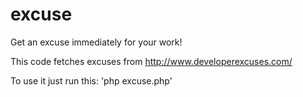 excuse
======

Get an excuse immediately for your work!

This code fetches excuses from http://www.developerexcuses.com/

To use it just run this: 'php excuse.php'
